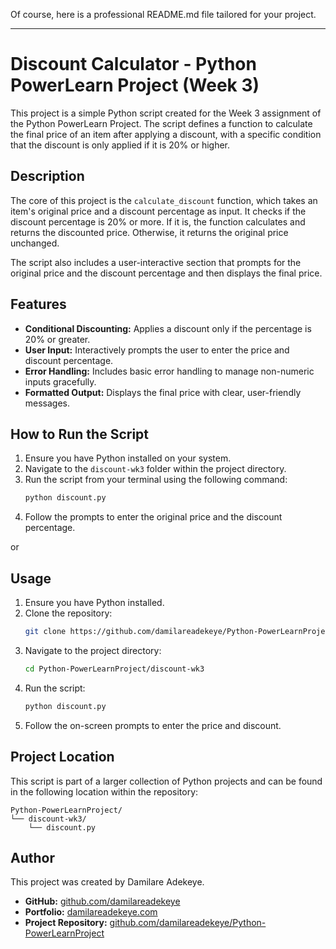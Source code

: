 Of course, here is a professional README.md file tailored for your project.

---

# Discount Calculator - Python PowerLearn Project (Week 3)

This project is a simple Python script created for the Week 3 assignment of the Python PowerLearn Project. The script defines a function to calculate the final price of an item after applying a discount, with a specific condition that the discount is only applied if it is 20% or higher.

## Description

The core of this project is the `calculate_discount` function, which takes an item's original price and a discount percentage as input. It checks if the discount percentage is 20% or more. If it is, the function calculates and returns the discounted price. Otherwise, it returns the original price unchanged.

The script also includes a user-interactive section that prompts for the original price and the discount percentage and then displays the final price.

## Features

*   **Conditional Discounting:** Applies a discount only if the percentage is 20% or greater.
*   **User Input:** Interactively prompts the user to enter the price and discount percentage.
*   **Error Handling:** Includes basic error handling to manage non-numeric inputs gracefully.
*   **Formatted Output:** Displays the final price with clear, user-friendly messages.

## How to Run the Script

1.  Ensure you have Python installed on your system.
2.  Navigate to the `discount-wk3` folder within the project directory.
3.  Run the script from your terminal using the following command:
    ```bash
    python discount.py
    ```
4.  Follow the prompts to enter the original price and the discount percentage.

or 


## Usage

1.  Ensure you have Python installed.
2.  Clone the repository:
    ```bash
    git clone https://github.com/damilareadekeye/Python-PowerLearnProject.git
    ```
3.  Navigate to the project directory:
    ```bash
    cd Python-PowerLearnProject/discount-wk3
    ```
4.  Run the script:
    ```bash
    python discount.py
    ```
5.  Follow the on-screen prompts to enter the price and discount.

## Project Location

This script is part of a larger collection of Python projects and can be found in the following location within the repository:

```
Python-PowerLearnProject/
└── discount-wk3/
    └── discount.py
```

## Author

This project was created by Damilare Adekeye.

*   **GitHub:** [github.com/damilareadekeye](https://github.com/damilareadekeye/)
*   **Portfolio:** [damilareadekeye.com](http://damilareadekeye.com)
*   **Project Repository:** [github.com/damilareadekeye/Python-PowerLearnProject](https://github.com/damilareadekeye/Python-PowerLearnProject)
